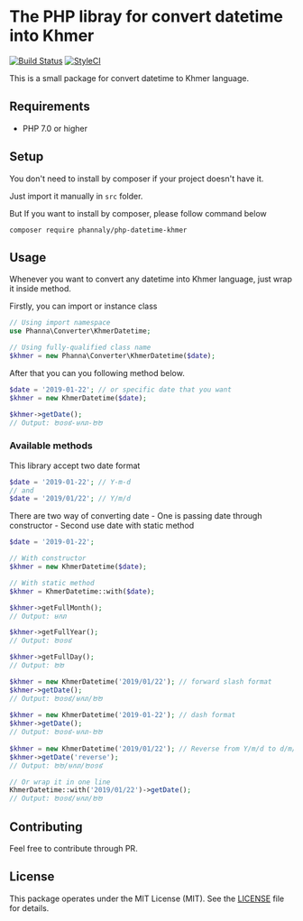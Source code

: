 # The PHP libray for convert datetime into Khmer

[![Build Status](https://travis-ci.org/phannaly/php-datetime-khmer.svg?branch=master)](https://travis-ci.org/phannaly/php-datetime-khmer)  [![StyleCI](https://github.styleci.io/repos/165952860/shield?branch=master)](https://github.styleci.io/repos/165952860)

This is a small package for convert datetime to Khmer language.

## Requirements

* PHP 7.0 or higher

## Setup

You don't need to install by composer if your project doesn't have it.

Just import it manually in `src` folder.

But If you want to install by composer, please follow command below

    composer require phannaly/php-datetime-khmer


<a name="usage"></a>
## Usage

Whenever you want to convert any datetime into Khmer language, just wrap it inside method.

Firstly, you can import or instance class
```php
// Using import namespace
use Phanna\Converter\KhmerDatetime;

// Using fully-qualified class name
$khmer = new Phanna\Converter\KhmerDatetime($date);
```

After that you can you following method below.

```php
$date = '2019-01-22'; // or specific date that you want
$khmer = new KhmerDatetime($date);

$khmer->getDate();
// Output: ២០១៩-មករា-២២
```

### Available methods

This library accept two date format

```php
$date = '2019-01-22'; // Y-m-d
// and
$date = '2019/01/22'; // Y/m/d
```
There are two way of converting date
    - One is passing date through constructor
    - Second use date with static method

```php
$date = '2019-01-22';

// With constructor
$khmer = new KhmerDatetime($date);

// With static method
$khmer = KhmerDatetime::with($date);

$khmer->getFullMonth();
// Output: មករា

$khmer->getFullYear();
// Output: ២០១៩

$khmer->getFullDay();
// Output: ២២

$khmer = new KhmerDatetime('2019/01/22'); // forward slash format
$khmer->getDate();
// Output: ២០១៩/មករា/២២
 
$khmer = new KhmerDatetime('2019-01-22'); // dash format
$khmer->getDate();
// Output: ២០១៩-មករា-២២
 
$khmer = new KhmerDatetime('2019/01/22'); // Reverse from Y/m/d to d/m/Y
$khmer->getDate('reverse');
// Output: ២២/មករា/២០១៩

// Or wrap it in one line
KhmerDatetime::with('2019/01/22')->getDate();
// Output: ២០១៩/មករា/២២
```

## Contributing

Feel free to contribute through PR.

## License

This package operates under the MIT License (MIT). See the [LICENSE](https://github.com/phannaly/php-datetime-khmer/blob/master/LICENSE.md) file for details.
